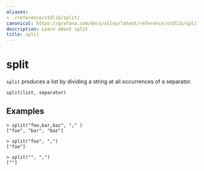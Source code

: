 ```yaml
---
aliases:
- ./reference/stdlib/split/
canonical: https://grafana.com/docs/alloy/latest/reference/stdlib/split/
description: Learn about split
title: split
---
```


# split

`split` produces a list by dividing a string at all occurrences of a separator.

```river
split(list, separator)
```

## Examples

```river
> split("foo,bar,baz", "," )
["foo", "bar", "baz"]

> split("foo", ",")
["foo"]

> split("", ",")
[""]
```
